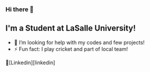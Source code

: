 ### Hi there 👋
## I'm a Student at LaSalle University!

- 🤔 I’m looking for help with my codes and few projects!
- ⚡ Fun fact: I play cricket and part of local team!

👔[Linkedin][linkedin]

<!--
**umangp023/umangp023** is a ✨ _special_ ✨ repository because its `README.md` (this file) appears on your GitHub profile.

Here are some ideas to get you started:

- 🔭 I’m currently working on ...
- 🌱 I’m currently learning ...
- 👯 I’m looking to collaborate on projects!
- 🤔 I’m looking for help with my codes and few projects!
- 💬 Ask me about ...
- 📫 How to reach me: ...
- 😄 Pronouns: ...
- ⚡ Fun fact: I play cricket and part of local team!
[linkedin]: www.linkedin.com/in/umangp23
-->
